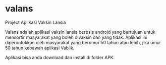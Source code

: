 # valans

Project Aplikasi Vaksin Lansia

Valans adalah aplikasi vaksin lansia berbsis android yang bertujuan untuk mensortir masyarakat yang boleh divaksin dan yang tidak. Aplikasi ini diperuntukkan oleh masyarakat yang berumur 50 tahun atau lebih, jika umur 50 tahun kebawah aplikasi Vablik.

Aplikasi bisa anda download dan install di folder APK.
